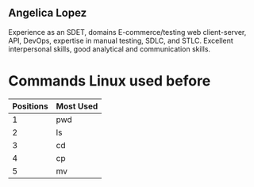 ## Angelica Lopez
Experience as an SDET, domains E-commerce/testing web client-server, API, DevOps, expertise in manual testing, SDLC, and STLC. Excellent interpersonal skills, good analytical and communication skills.


# Commands Linux used before

| Positions | Most Used |
| ----------- | ----------- |
| 1 | pwd  |
| 2 | ls |
| 3 | cd |
| 4 | cp |
| 5 | mv |


